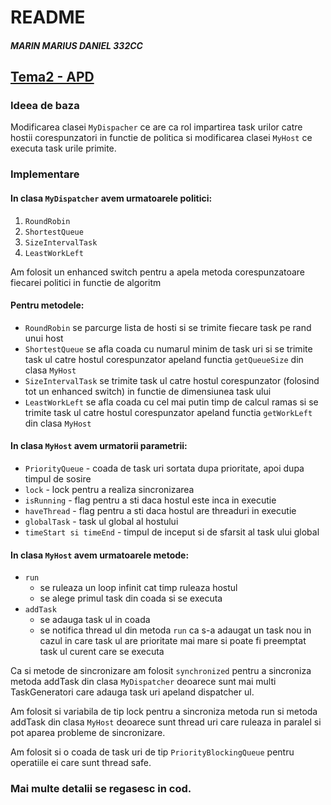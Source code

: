 # README 
##### MARIN MARIUS DANIEL 332CC
## [Tema2 - APD](https://gitlab.cs.pub.ro/apd/tema2)

### Ideea de baza
Modificarea clasei `MyDispacher` ce are ca rol impartirea
task urilor catre hostii corespunzatori in functie de politica
si modificarea clasei `MyHost` ce executa task urile primite.

### Implementare
#### In clasa `MyDispatcher` avem urmatoarele politici:
1. `RoundRobin`
2. `ShortestQueue`
3. `SizeIntervalTask`
4. `LeastWorkLeft`

Am folosit un enhanced switch pentru a apela metoda corespunzatoare fiecarei politici in functie de algoritm

#### Pentru metodele:
* `RoundRobin` se parcurge lista de hosti si se trimite
fiecare task pe rand unui host
* `ShortestQueue` se afla coada cu numarul minim de task uri
si se trimite task ul catre hostul corespunzator apeland
functia `getQueueSize` din clasa `MyHost`
* `SizeIntervalTask` se trimite task ul catre hostul corespunzator (folosind tot un enhanced switch) in functie de dimensiunea task ului
* `LeastWorkLeft` se afla coada cu cel mai putin timp de calcul ramas si se trimite task ul catre hostul corespunzator apeland functia `getWorkLeft` din clasa `MyHost`

#### In clasa `MyHost` avem urmatorii parametrii:
* `PriorityQueue` - coada de task uri sortata dupa prioritate, apoi dupa timpul de sosire
* `lock` - lock pentru a realiza sincronizarea
* `isRunning` - flag pentru a sti daca hostul este inca in executie
* `haveThread` - flag pentru a sti daca hostul are threaduri in executie
* `globalTask` - task ul global al hostului
* `timeStart si timeEnd` - timpul de inceput si de sfarsit al task ului global
#### In clasa `MyHost` avem urmatoarele metode:
* `run`
    - se ruleaza un loop infinit cat timp ruleaza hostul
    - se alege primul task din coada si se executa
* `addTask`
    - se adauga task ul in coada
    - se notifica thread ul din metoda `run` ca s-a adaugat un task nou in
    cazul in care task ul are prioritate mai mare si poate fi preemptat task ul curent
    care se executa 

Ca si metode de sincronizare am folosit `synchronized` pentru a sincroniza metoda addTask
din clasa `MyDispatcher` deoarece sunt mai multi TaskGeneratori care adauga task uri apeland
dispatcher ul.

Am folosit si variabila de tip lock pentru a sincroniza metoda run si metoda addTask din clasa `MyHost`
deoarece sunt thread uri care ruleaza in paralel si pot aparea probleme de sincronizare.

Am folosit si o coada de task uri de tip `PriorityBlockingQueue` pentru operatiile ei care sunt
thread safe.

### Mai multe detalii se regasesc in cod.
